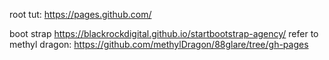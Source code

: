 root tut:
https://pages.github.com/

boot strap
https://blackrockdigital.github.io/startbootstrap-agency/
refer to methyl dragon:
https://github.com/methylDragon/88glare/tree/gh-pages
